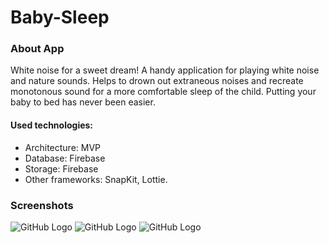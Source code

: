 # Baby-Sleep

### About App
White noise for a sweet dream!
A handy application for playing white noise and nature sounds. Helps to drown out extraneous noises and recreate monotonous sound for a more comfortable sleep of the child. Putting your baby to bed has never been easier.

#### Used technologies:
* Architecture: MVP
* Database: Firebase
* Storage: Firebase
* Other frameworks: SnapKit, Lottie.
### Screenshots
![GitHub Logo](https://sun9-31.userapi.com/qaYaF5oLNc1EyphzQ3llRvazE3_iQt_8Jn92Qw/1ODppwDVLjM.jpg) ![GitHub Logo](https://sun9-29.userapi.com/R_BLGa0VRdTEe3BOR4QdaH8EYC2NkXXbXshmRA/YASKuy77I68.jpg) ![GitHub Logo](https://sun9-41.userapi.com/nSHEJbJmlFCkt2U0YQo4ybzm0BF3yc_-HtpWTQ/8AuvcTiO_Lw.jpg)  
